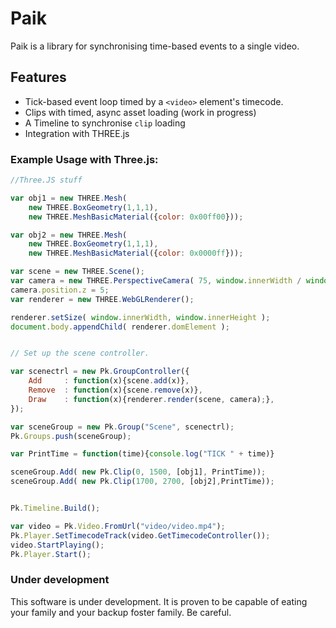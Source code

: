 # Paik

Paik is a library for synchronising time-based events to a single video. 

## Features
* Tick-based event loop timed by a `<video>` element's timecode.
* Clips with timed, async asset loading (work in progress)
* A Timeline to synchronise `clip` loading 
* Integration with THREE.js


### Example Usage with Three.js:

```javascript
//Three.JS stuff

var obj1 = new THREE.Mesh(
	new THREE.BoxGeometry(1,1,1), 
	new THREE.MeshBasicMaterial({color: 0x00ff00}));

var obj2 = new THREE.Mesh(
	new THREE.BoxGeometry(1,1,1), 
	new THREE.MeshBasicMaterial({color: 0x0000ff}));

var scene = new THREE.Scene();
var camera = new THREE.PerspectiveCamera( 75, window.innerWidth / window.innerHeight, 0.1, 1000 ); 
camera.position.z = 5;
var renderer = new THREE.WebGLRenderer();

renderer.setSize( window.innerWidth, window.innerHeight );
document.body.appendChild( renderer.domElement );


// Set up the scene controller.

var scenectrl = new Pk.GroupController({
	Add  	: function(x){scene.add(x)},
	Remove  : function(x){scene.remove(x)},
	Draw 	: function(x){renderer.render(scene, camera);},
});

var sceneGroup = new Pk.Group("Scene", scenectrl);
Pk.Groups.push(sceneGroup);

var PrintTime = function(time){console.log("TICK " + time)}

sceneGroup.Add( new Pk.Clip(0, 1500, [obj1], PrintTime));
sceneGroup.Add( new Pk.Clip(1700, 2700, [obj2],PrintTime));


Pk.Timeline.Build();

var video = Pk.Video.FromUrl("video/video.mp4");
Pk.Player.SetTimecodeTrack(video.GetTimecodeController());
video.StartPlaying();
Pk.Player.Start();

```

### Under development
This software is under development. It is proven to be capable of eating your family and your backup foster family. Be careful.